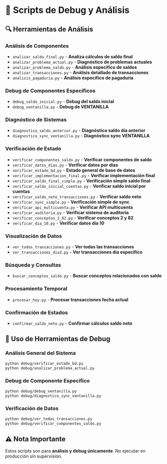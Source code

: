 # 🐛 Scripts de Debug y Análisis

## 🔍 Herramientas de Análisis

### Análisis de Componentes
- `analizar_saldo_final.py` - **Analiza cálculos de saldo final**
- `analizar_problema_actual.py` - **Diagnóstico de problemas actuales**
- `analizar_problema_saldo.py` - **Análisis específico de saldos**
- `analizar_transacciones.py` - **Análisis detallado de transacciones**
- `analisis_pagaduria.py` - **Análisis específico de pagaduría**

### Debug de Componentes Específicos  
- `debug_saldo_inicial.py` - **Debug del saldo inicial**
- `debug_ventanilla.py` - **Debug de VENTANILLA**

### Diagnóstico de Sistemas
- `diagnostico_saldo_anterior.py` - **Diagnóstico saldo día anterior**
- `diagnostico_sync_ventanilla.py` - **Diagnóstico sync VENTANILLA**

### Verificación de Estado
- `verificar_componentes_saldo.py` - **Verificar componentes de saldo**
- `verificar_datos_dias.py` - **Verificar datos por días**
- `verificar_estado_bd.py` - **Estado general de base de datos**
- `verificar_implementacion_final.py` - **Verificar implementación final**
- `verificar_saldo_final_simple.py` - **Verificación simple saldo final**
- `verificar_saldo_inicial_cuentas.py` - **Verificar saldo inicial por cuentas**
- `verificar_saldo_neto_transacciones.py` - **Verificar saldo neto**
- `verificar_sync_simple.py` - **Verificación simple de sync**
- `verificar_api_multicuenta.py` - **Verificar API multicuenta**
- `verificar_auditoria.py` - **Verificar sistema de auditoría**
- `verificar_conceptos_2_82.py` - **Verificar conceptos 2 y 82**
- `verificar_dia_10.py` - **Verificar datos día 10**

### Visualización de Datos
- `ver_todas_transacciones.py` - **Ver todas las transacciones**
- `ver_transacciones_dia3.py` - **Ver transacciones día específico**

### Búsqueda y Consultas
- `buscar_conceptos_saldo.py` - **Buscar conceptos relacionados con saldo**

### Procesamiento Temporal
- `procesar_hoy.py` - **Procesar transacciones fecha actual**

### Confirmación de Estados
- `confirmar_saldo_neto.py` - **Confirmar cálculos saldo neto**

## 📝 Uso de Herramientas de Debug

### Análisis General del Sistema
```bash
python debug/verificar_estado_bd.py
python debug/analizar_problema_actual.py
```

### Debug de Componente Específico
```bash
python debug/debug_ventanilla.py
python debug/diagnostico_sync_ventanilla.py
```

### Verificación de Datos
```bash
python debug/ver_todas_transacciones.py
python debug/verificar_componentes_saldo.py
```

## ⚠️ Nota Importante
Estos scripts son para **análisis y debug únicamente**. No ejecutar en producción sin supervisión.